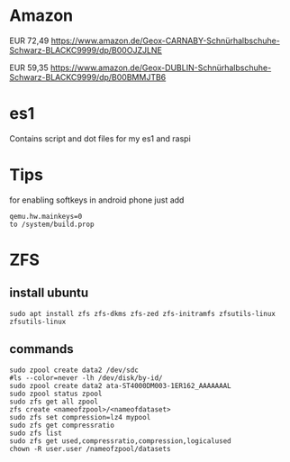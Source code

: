 
# Amazon
EUR 72,49 https://www.amazon.de/Geox-CARNABY-Schnürhalbschuhe-Schwarz-BLACKC9999/dp/B00OJZJLNE

EUR 59,35 https://www.amazon.de/Geox-DUBLIN-Schnürhalbschuhe-Schwarz-BLACKC9999/dp/B00BMMJTB6



# es1
Contains script and dot files for my es1 and raspi

# Tips
for enabling softkeys in android phone just add
```
qemu.hw.mainkeys=0
to /system/build.prop
```

# ZFS
## install ubuntu
```
sudo apt install zfs zfs-dkms zfs-zed zfs-initramfs zfsutils-linux zfsutils-linux
```

## commands

```
sudo zpool create data2 /dev/sdc
#ls --color=never -lh /dev/disk/by-id/
sudo zpool create data2 ata-ST4000DM003-1ER162_AAAAAAAL
sudo zpool status zpool
sudo zfs get all zpool
zfs create <nameofzpool>/<nameofdataset>
sudo zfs set compression=lz4 mypool
sudo zfs get compressratio
sudo zfs list
sudo zfs get used,compressratio,compression,logicalused
chown -R user.user /nameofzpool/datasets

```
